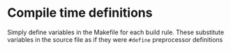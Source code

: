 # Compile time definitions

Simply define variables in the Makefile for each build rule. These substitute variables in the source file as if they were `#define` preprocessor definitions


